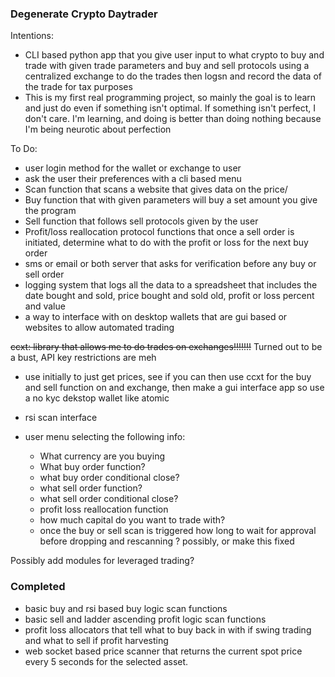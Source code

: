 ### Degenerate Crypto Daytrader

Intentions:
- CLI based python app that you give user input to what crypto to buy and trade with given trade parameters and buy and sell protocols using a centralized exchange to do the trades then logsn and record the data of the trade for tax purposes
- This is my first real programming project, so mainly the goal is to learn and just do even if something isn't optimal. If something isn't perfect, I don't care. I'm learning, and doing is better than doing nothing because I'm being neurotic about perfection 

To Do:
- user login method for the wallet or exchange to user
- ask the user their preferences with a cli based menu
- Scan function that scans a website that gives data on the price/
- Buy function that with given parameters will buy a set amount you give the program
- Sell function that follows sell protocols given by the user
- Profit/loss reallocation protocol functions that once a sell order is initiated, determine what to do with the profit or loss for the next buy order
- sms or email or both server that asks for verification before any buy or sell order
- logging system that logs all the data to a spreadsheet that includes the date bought and sold, price bought and sold old, profit or loss percent and value
- a way to interface with on desktop wallets that are gui based or websites to allow automated trading

~~ccxt: library that allows me to do trades on exchanges!!!!!!!~~ Turned out to be a bust, API key restrictions are meh
  - use initially to just get prices, see if you can then use ccxt for the buy and sell function on and exchange, then make a gui interface app so use a no kyc dekstop wallet like atomic
- rsi scan interface

- user menu selecting the following info:
  - What currency are you buying
  - What buy order function?
  - what buy order conditional close?
  - what sell order function?
  - what sell order conditional close?
  - profit loss reallocation function
  - how much capital do you want to trade with?
  - once the buy or sell scan is triggered how long to wait for approval before dropping and rescanning ? possibly, or make this fixed

Possibly add modules for leveraged trading?

### Completed
- basic buy and rsi based buy logic scan functions
- basic sell and ladder ascending profit logic scan functions
- profit loss allocators that tell what to buy back in with if swing trading and what to sell if profit harvesting
- web socket based price scanner that returns the current spot price every 5 seconds for the selected asset.